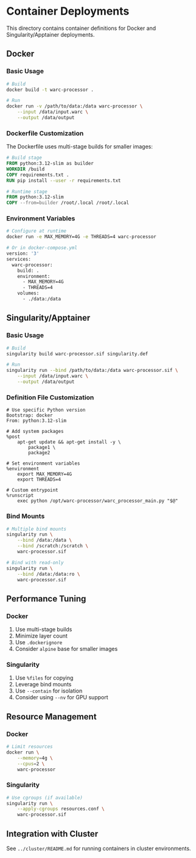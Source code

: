 # Container Deployments

This directory contains container definitions for Docker and Singularity/Apptainer deployments.

## Docker

### Basic Usage
```bash
# Build
docker build -t warc-processor .

# Run
docker run -v /path/to/data:/data warc-processor \
    --input /data/input.warc \
    --output /data/output
```

### Dockerfile Customization

The Dockerfile uses multi-stage builds for smaller images:
```dockerfile
# Build stage
FROM python:3.12-slim as builder
WORKDIR /build
COPY requirements.txt .
RUN pip install --user -r requirements.txt

# Runtime stage
FROM python:3.12-slim
COPY --from=builder /root/.local /root/.local
```

### Environment Variables
```bash
# Configure at runtime
docker run -e MAX_MEMORY=4G -e THREADS=4 warc-processor

# Or in docker-compose.yml
version: '3'
services:
  warc-processor:
    build: .
    environment:
      - MAX_MEMORY=4G
      - THREADS=4
    volumes:
      - ./data:/data
```

## Singularity/Apptainer

### Basic Usage
```bash
# Build
singularity build warc-processor.sif singularity.def

# Run
singularity run --bind /path/to/data:/data warc-processor.sif \
    --input /data/input.warc \
    --output /data/output
```

### Definition File Customization

```singularity
# Use specific Python version
Bootstrap: docker
From: python:3.12-slim

# Add system packages
%post
    apt-get update && apt-get install -y \
        package1 \
        package2

# Set environment variables
%environment
    export MAX_MEMORY=4G
    export THREADS=4

# Custom entrypoint
%runscript
    exec python /opt/warc-processor/warc_processor_main.py "$@"
```

### Bind Mounts
```bash
# Multiple bind mounts
singularity run \
    --bind /data:/data \
    --bind /scratch:/scratch \
    warc-processor.sif

# Bind with read-only
singularity run \
    --bind /data:/data:ro \
    warc-processor.sif
```

## Performance Tuning

### Docker
1. Use multi-stage builds
2. Minimize layer count
3. Use `.dockerignore`
4. Consider `alpine` base for smaller images

### Singularity
1. Use `%files` for copying
2. Leverage bind mounts
3. Use `--contain` for isolation
4. Consider using `--nv` for GPU support

## Resource Management

### Docker
```bash
# Limit resources
docker run \
    --memory=4g \
    --cpus=2 \
    warc-processor
```

### Singularity
```bash
# Use cgroups (if available)
singularity run \
    --apply-cgroups resources.conf \
    warc-processor.sif
```

## Integration with Cluster

See `../cluster/README.md` for running containers in cluster environments.
